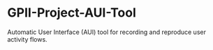 # GPII-Project-AUI-Tool
Automatic User Interface (AUI) tool for recording and reproduce user activity flows.
